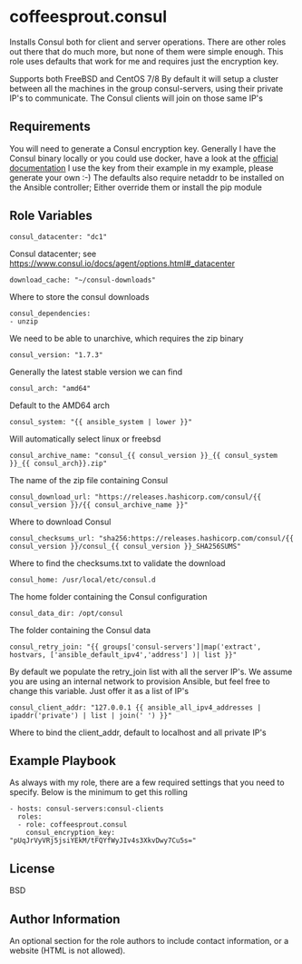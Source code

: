 coffeesprout.consul
=========

Installs Consul both for client and server operations. There are other roles out there that do much more, but none of them were simple enough.
This role uses defaults that work for me and requires just the encryption key.

Supports both FreeBSD and CentOS 7/8
By default it will setup a cluster between all the machines in the group consul-servers, using their private IP's to communicate. The Consul clients will join on those same IP's

Requirements
------------

You will need to generate a Consul encryption key. Generally I have the Consul binary locally or you could use docker, have a look at the [official documentation](https://www.consul.io/docs/agent/encryption.html)
I use the key from their example in my example, please generate your own :-)
The defaults also require netaddr to be installed on the Ansible controller; Either override them or install the pip module

Role Variables
--------------

    consul_datacenter: "dc1"

Consul datacenter; see https://www.consul.io/docs/agent/options.html#_datacenter

    download_cache: "~/consul-downloads"

Where to store the consul downloads

    consul_dependencies:
    - unzip

We need to be able to unarchive, which requires the zip binary

    consul_version: "1.7.3"

Generally the latest stable version we can find

    consul_arch: "amd64"

Default to the AMD64 arch

    consul_system: "{{ ansible_system | lower }}"

Will automatically select linux or freebsd

    consul_archive_name: "consul_{{ consul_version }}_{{ consul_system }}_{{ consul_arch}}.zip"

The name of the zip file containing Consul

    consul_download_url: "https://releases.hashicorp.com/consul/{{ consul_version }}/{{ consul_archive_name }}"

Where to download Consul

    consul_checksums_url: "sha256:https://releases.hashicorp.com/consul/{{ consul_version }}/consul_{{ consul_version }}_SHA256SUMS"

Where to find the checksums.txt to validate the download

    consul_home: /usr/local/etc/consul.d

The home folder containing the Consul configuration

    consul_data_dir: /opt/consul

The folder containing the Consul data

    consul_retry_join: "{{ groups['consul-servers']|map('extract', hostvars, ['ansible_default_ipv4','address'] )| list }}"

By default we populate the retry_join list with all the server IP's. We assume you are using an internal network to provision Ansible, but feel free to change this variable. Just offer it as a list of IP's

    consul_client_addr: "127.0.0.1 {{ ansible_all_ipv4_addresses | ipaddr('private') | list | join(' ') }}"

Where to bind the client_addr, default to localhost and all private IP's


Example Playbook
----------------

As always with my role, there are a few required settings that you need to specify. Below is the minimum to get this rolling

    - hosts: consul-servers:consul-clients
      roles:
      - role: coffeesprout.consul
        consul_encryption_key: "pUqJrVyVRj5jsiYEkM/tFQYfWyJIv4s3XkvDwy7Cu5s="
        

License
-------

BSD

Author Information
------------------

An optional section for the role authors to include contact information, or a website (HTML is not allowed).
